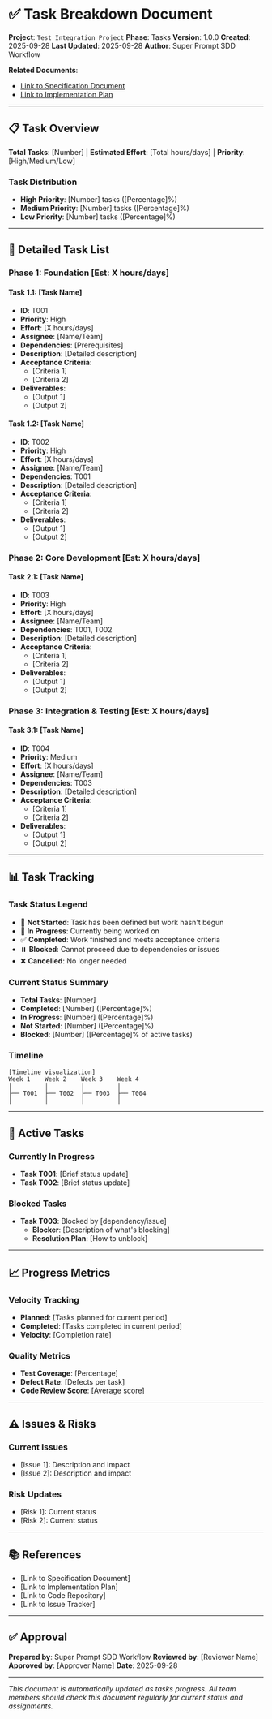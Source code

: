 # ✅ Task Breakdown Document

**Project**: `Test Integration Project`
**Phase**: Tasks
**Version**: 1.0.0
**Created**: 2025-09-28
**Last Updated**: 2025-09-28
**Author**: Super Prompt SDD Workflow

**Related Documents**:
- [Link to Specification Document](../01-specification/spec.md)
- [Link to Implementation Plan](../02-planning/plan.md)

---

## 📋 Task Overview

**Total Tasks**: [Number] | **Estimated Effort**: [Total hours/days] | **Priority**: [High/Medium/Low]

### Task Distribution
- **High Priority**: [Number] tasks ([Percentage]%)
- **Medium Priority**: [Number] tasks ([Percentage]%)
- **Low Priority**: [Number] tasks ([Percentage]%)

---

## 🎯 Detailed Task List

### Phase 1: Foundation [Est: X hours/days]

#### Task 1.1: [Task Name]
- **ID**: T001
- **Priority**: High
- **Effort**: [X hours/days]
- **Assignee**: [Name/Team]
- **Dependencies**: [Prerequisites]
- **Description**: [Detailed description]
- **Acceptance Criteria**:
  - [Criteria 1]
  - [Criteria 2]
- **Deliverables**:
  - [Output 1]
  - [Output 2]

#### Task 1.2: [Task Name]
- **ID**: T002
- **Priority**: High
- **Effort**: [X hours/days]
- **Assignee**: [Name/Team]
- **Dependencies**: T001
- **Description**: [Detailed description]
- **Acceptance Criteria**:
  - [Criteria 1]
  - [Criteria 2]
- **Deliverables**:
  - [Output 1]
  - [Output 2]

### Phase 2: Core Development [Est: X hours/days]

#### Task 2.1: [Task Name]
- **ID**: T003
- **Priority**: High
- **Effort**: [X hours/days]
- **Assignee**: [Name/Team]
- **Dependencies**: T001, T002
- **Description**: [Detailed description]
- **Acceptance Criteria**:
  - [Criteria 1]
  - [Criteria 2]
- **Deliverables**:
  - [Output 1]
  - [Output 2]

### Phase 3: Integration & Testing [Est: X hours/days]

#### Task 3.1: [Task Name]
- **ID**: T004
- **Priority**: Medium
- **Effort**: [X hours/days]
- **Assignee**: [Name/Team]
- **Dependencies**: T003
- **Description**: [Detailed description]
- **Acceptance Criteria**:
  - [Criteria 1]
  - [Criteria 2]
- **Deliverables**:
  - [Output 1]
  - [Output 2]

---

## 📊 Task Tracking

### Task Status Legend
- 🔄 **Not Started**: Task has been defined but work hasn't begun
- 🚧 **In Progress**: Currently being worked on
- ✅ **Completed**: Work finished and meets acceptance criteria
- ⏸️ **Blocked**: Cannot proceed due to dependencies or issues
- ❌ **Cancelled**: No longer needed

### Current Status Summary
- **Total Tasks**: [Number]
- **Completed**: [Number] ([Percentage]%)
- **In Progress**: [Number] ([Percentage]%)
- **Not Started**: [Number] ([Percentage]%)
- **Blocked**: [Number] ([Percentage]% of active tasks)

### Timeline
```
[Timeline visualization]
Week 1    Week 2    Week 3    Week 4
│         │         │         │
├── T001  ├── T002  ├── T003  ├── T004
│         │         │         │
```

---

## 🚧 Active Tasks

### Currently In Progress
- **Task T001**: [Brief status update]
- **Task T002**: [Brief status update]

### Blocked Tasks
- **Task T003**: Blocked by [dependency/issue]
  - **Blocker**: [Description of what's blocking]
  - **Resolution Plan**: [How to unblock]

---

## 📈 Progress Metrics

### Velocity Tracking
- **Planned**: [Tasks planned for current period]
- **Completed**: [Tasks completed in current period]
- **Velocity**: [Completion rate]

### Quality Metrics
- **Test Coverage**: [Percentage]
- **Defect Rate**: [Defects per task]
- **Code Review Score**: [Average score]

---

## ⚠️ Issues & Risks

### Current Issues
- [Issue 1]: Description and impact
- [Issue 2]: Description and impact

### Risk Updates
- [Risk 1]: Current status
- [Risk 2]: Current status

---

## 📚 References

- [Link to Specification Document]
- [Link to Implementation Plan]
- [Link to Code Repository]
- [Link to Issue Tracker]

---

## ✅ Approval

**Prepared by**: Super Prompt SDD Workflow
**Reviewed by**: [Reviewer Name]
**Approved by**: [Approver Name]
**Date**: 2025-09-28

---

*This document is automatically updated as tasks progress. All team members should check this document regularly for current status and assignments.*
